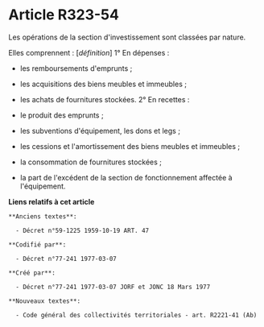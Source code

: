 # Article R323-54

Les opérations de la section d'investissement sont classées par nature.

Elles comprennent : [*définition*] 1° En dépenses :

- les remboursements d'emprunts ;

- les acquisitions des biens meubles et immeubles ;

- les achats de fournitures stockées. 2° En recettes :

- le produit des emprunts ;

- les subventions d'équipement, les dons et legs ;

- les cessions et l'amortissement des biens meubles et immeubles ;

- la consommation de fournitures stockées ;

- la part de l'excédent de la section de fonctionnement affectée à l'équipement.

**Liens relatifs à cet article**

	**Anciens textes**:

	  - Décret n°59-1225 1959-10-19 ART. 47

	**Codifié par**:

	  - Décret n°77-241 1977-03-07

	**Créé par**:

	  - Décret n°77-241 1977-03-07 JORF et JONC 18 Mars 1977

	**Nouveaux textes**:

	  - Code général des collectivités territoriales - art. R2221-41 (Ab)
